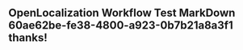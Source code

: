<properties
ms.topic="hero-topic"
ms.test1="hero-topic"
ms.test2="test"/>

## OpenLocalization Workflow Test MarkDown 60ae62be-fe38-4800-a923-0b7b21a8a3f1 thanks!
